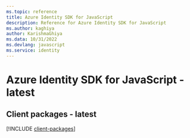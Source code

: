 ```yaml
---
ms.topic: reference
title: Azure Identity SDK for JavaScript
description: Reference for Azure Identity SDK for JavaScript
ms.author: kaghiya
author: KarishmaGhiya
ms.data: 10/31/2022
ms.devlang: javascript
ms.service: identity
---
```

# Azure Identity SDK for JavaScript - latest

## Client packages - latest
[!INCLUDE [client-packages](identity-client-index.md)]